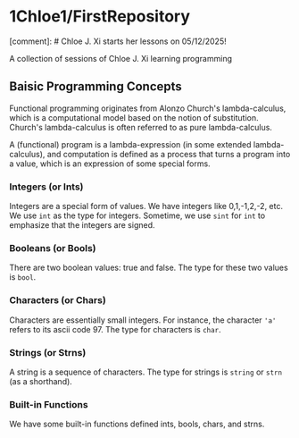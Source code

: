 # 1Chloe1/FirstRepository

[comment]: # Chloe J. Xi starts her lessons on 05/12/2025!

A collection of sessions of Chloe J. Xi learning programming

## Baisic Programming Concepts

Functional programming originates from Alonzo Church's
lambda-calculus, which is a computational model based on
the notion of substitution. Church's lambda-calculus is
often referred to as pure lambda-calculus.

A (functional) program is a lambda-expression (in some extended
lambda-calculus), and computation is defined as a process that turns a
program into a value, which is an expression of some special forms.

### Integers (or Ints)
  
Integers are a special form of values. We have integers like
0,1,-1,2,-2, etc.  We use `int` as the type for integers. Sometime,
we use `sint` for `int` to emphasize that the integers are signed.

### Booleans (or Bools)

There are two boolean values: true and false. The type for these two
values is `bool`.

### Characters (or Chars)

Characters are essentially small integers.
For instance, the character `'a'` refers to its ascii code 97.
The type for characters is `char`.

### Strings (or Strns)

A string is a sequence of characters. The type for strings is `string` or
`strn` (as a shorthand).

### Built-in Functions

We have some built-in functions defined ints, bools, chars, and strns.

